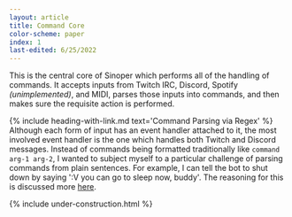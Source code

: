 ```yaml
---
layout: article
title: Command Core
color-scheme: paper
index: 1
last-edited: 6/25/2022
---
```


This is the central core of Sinoper which performs all of the handling of commands. It accepts inputs from Twitch IRC, Discord, Spotify *(unimplemented)*, and MIDI, parses those inputs into commands, and then makes sure the requisite action is performed.

{% include heading-with-link.md text='Command Parsing via Regex' %}
Although each form of input has an event handler attached to it, the most involved event handler is the one which handles both Twitch and Discord messages. Instead of commands being formatted traditionally like `command arg-1 arg-2`, I wanted to subject myself to a particular challenge of parsing commands from plain sentences. For example, I can tell the bot to shut down by saying ':V you can go to sleep now, buddy'. The reasoning for this is discussed more [here](/sinoper-v1#command-parsing-via-regex).

{% include under-construction.html %}
